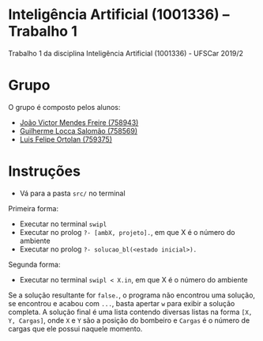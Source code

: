 # Inteligência Artificial (1001336) – Trabalho 1
Trabalho 1 da disciplina Inteligência Artificial (1001336) - UFSCar 2019/2

# Grupo
O grupo é composto pelos alunos:
- [João Victor Mendes Freire (758943)](https://github.com/joaovicmendes)
- [Guilherme Locca Salomão (758569)](https://github.com/Caotichazard)
- [Luis Felipe Ortolan (759375)](https://github.com/LuisFelipeOrtolan)

# Instruções
- Vá para a pasta `src/` no terminal

Primeira forma:
- Executar no terminal `swipl`
- Executar no prolog `?- [ambX, projeto].`, em que X é o número do ambiente
- Executar no prolog `?- solucao_bl(<estado inicial>).`

Segunda forma:
- Executar no terminal `swipl < X.in`, em que X é o número do ambiente


Se a solução resultante for `false.`, o programa não encontrou uma solução, se encontrou e acabou com `...`, basta apertar `w` para exibir a solução completa.
A solução final é uma lista contendo diversas listas na forma `[X, Y, Cargas]`, onde `X` e `Y` são a posição do bombeiro e `Cargas` é o número de cargas que ele possui naquele momento.
